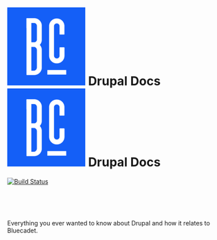 ![Logo](/docs/img/bc_logo.png) Drupal Docs
![Logo](docs/img/bc_logo.png) Drupal Docs
=============

[![Build Status](https://travis-ci.org/bluecadet/drupal-docs.png)](https://travis-ci.org/bluecadet/drupal-docs)

<br>
<br>
<br>

Everything you ever wanted to know about Drupal and how it relates to Bluecadet.